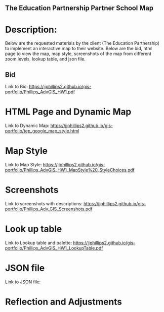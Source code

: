 ## The Education Partnership Partner School Map

# Description: 
Below are the requested materials by the client (The Education Partnership) to implement an interactive map to their website. Below are the bid, html page to view the map, map style, screenshots of the map from different zoom levels, lookup table, and json file. 

## Bid

Link to Bid: https://jjphillips2.github.io/gis-portfolio/Phillips_AdvGIS_HW1.pdf

# HTML Page and Dynamic Map

Link to Dynamic Map: https://jjphillips2.github.io/gis-portfolio/tep_google_map_style.html

# Map Style

Link to Map Style: https://jjphillips2.github.io/gis-portfolio/Phillips_AdvGIS_HW1_MapStyle%20_StyleChoices.pdf

# Screenshots

Link to screenshots with descriptions: https://jjphillips2.github.io/gis-portfolio/Phillips_Adv_GIS_Screenshots.pdf

# Look up table

Link to Lookup table and palette: https://jjphillips2.github.io/gis-portfolio/Phillips_AdvGIS_HW1_LookupTable.pdf

# JSON file

Link to JSON file: 

# Reflection and Adjustments


